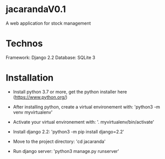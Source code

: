 # jacarandaV0.1

A web application for stock management

# Technos
Framework: 
Django 2.2
Database:
SQLite 3

# Installation
- Install python 3.7 or more, get the python installer here (https://www.python.org/)

- After installing python, create a virtual environement with:
 'python3 -m venv myvirtualenv'
- Activate your virtual environement with:
 '. myvirtualenv/bin/activate'
- Install django 2.2:
 'python3 -m pip install django=2.2'
- Move to the project directory:
 'cd jacaranda'
- Run django server:
 'python3 manage.py runserver'

